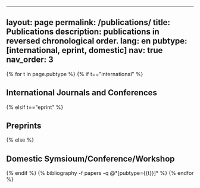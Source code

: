 
---
layout: page
permalink: /publications/
title: Publications
description: publications in reversed chronological order.
lang: en
pubtype: [international, eprint, domestic]
nav: true
nav_order: 3
---

<div class="publications">

{% for t in page.pubtype %}
  {% if t=="international" %}
  <h2 class="pubtype">International Journals and Conferences</h2>
  {% elsif t=="eprint" %}
  <h2 class="pubtype">Preprints</h2>
  {% else %}
  <h2 class="pubtype">Domestic Symsioum/Conference/Workshop</h2>
  {% endif %}
  {% bibliography -f papers -q @*[pubtype={{t}}]* %}
{% endfor %}

</div>
<!--
---
layout: page
permalink: /publications/
title: publications
description: publications by categories in reversed chronological order. generated by jekyll-scholar.
years: [2024, 2023, 2020]
nav: true
nav_order: 1
---
-->
<!-- _pages/publications.md -->
<!--
<div class="publications">

{%- for y in page.years %}
  <h2 class="year">{{y}}</h2>
  {% bibliography -f papers -q @*[year={{y}}]* %}
{% endfor %}

</div>
-->
